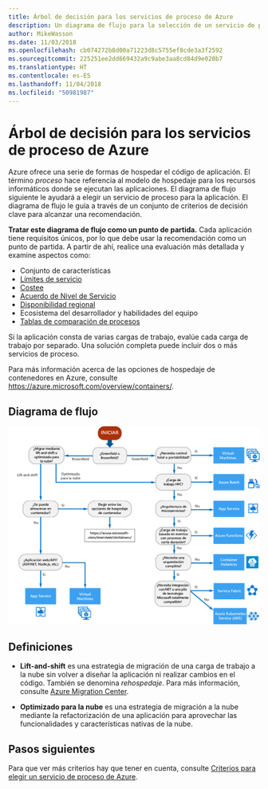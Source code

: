 ```yaml
---
title: Árbol de decisión para los servicios de proceso de Azure
description: Un diagrama de flujo para la selección de un servicio de proceso
author: MikeWasson
ms.date: 11/03/2018
ms.openlocfilehash: cb074272b8d00a71223d8c5755ef8cde3a3f2592
ms.sourcegitcommit: 225251ee2dd669432a9c9abe3aa8cd84d9e020b7
ms.translationtype: HT
ms.contentlocale: es-ES
ms.lasthandoff: 11/04/2018
ms.locfileid: "50981987"
---
```

# <a name="decision-tree-for-azure-compute-services"></a>Árbol de decisión para los servicios de proceso de Azure

Azure ofrece una serie de formas de hospedar el código de aplicación. El término *proceso* hace referencia al modelo de hospedaje para los recursos informáticos donde se ejecutan las aplicaciones. El diagrama de flujo siguiente le ayudará a elegir un servicio de proceso para la aplicación. El diagrama de flujo le guía a través de un conjunto de criterios de decisión clave para alcanzar una recomendación. 

**Tratar este diagrama de flujo como un punto de partida.** Cada aplicación tiene requisitos únicos, por lo que debe usar la recomendación como un punto de partida. A partir de ahí, realice una evaluación más detallada y examine aspectos como:
 
- Conjunto de características
- [Límites de servicio](/azure/azure-subscription-service-limits)
- [Costee](https://azure.microsoft.com/pricing/)
- [Acuerdo de Nivel de Servicio](https://azure.microsoft.com/support/legal/sla/)
- [Disponibilidad regional](https://azure.microsoft.com/global-infrastructure/services/)
- Ecosistema del desarrollador y habilidades del equipo
- [Tablas de comparación de procesos](./compute-comparison.md)

Si la aplicación consta de varias cargas de trabajo, evalúe cada carga de trabajo por separado. Una solución completa puede incluir dos o más servicios de proceso.

Para más información acerca de las opciones de hospedaje de contenedores en Azure, consulte https://azure.microsoft.com/overview/containers/.

## <a name="flowchart"></a>Diagrama de flujo

![](../images/compute-decision-tree.svg)

## <a name="definitions"></a>Definiciones

- **Lift-and-shift** es una estrategia de migración de una carga de trabajo a la nube sin volver a diseñar la aplicación ni realizar cambios en el código. También se denomina *rehospedaje*. Para más información, consulte [Azure Migration Center](https://azure.microsoft.com/migration/).

- **Optimizado para la nube** es una estrategia de migración a la nube mediante la refactorización de una aplicación para aprovechar las funcionalidades y características nativas de la nube.

## <a name="next-steps"></a>Pasos siguientes

Para que ver más criterios hay que tener en cuenta, consulte [Criterios para elegir un servicio de proceso de Azure](./compute-comparison.md).
